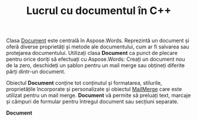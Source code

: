﻿---
title: Lucrul cu documentul în C++
second_title: Aspose.Words pentru C++
articleTitle: Lucrul cu documentul
linktitle: Lucrul cu documentul
type: docs
description: "Clasa `Document` oferă diverse proprietăți și metode ale documentului folosind C++. Utilizați clasa `Document` ca punct de plecare pentru orice doriți să efectuați Aspose.Words pentru C++. Obiectul `Document` poate fi salvat într-un fișier sau flux și, de asemenea, trimis la un browser."
weight: 40
url: /ro/cpp/working-with-document/
---

Clasa [Document](https://reference.aspose.com/words/cpp/aspose.words/document/) este centrală în Aspose.Words. Reprezintă un document și oferă diverse proprietăți și metode ale documentului, cum ar fi salvarea sau protejarea documentului. Utilizați clasa **Document** ca punct de plecare pentru orice doriți să efectuați cu Aspose.Words: Creați un document nou de la zero, deschideți un șablon pentru un mail merge sau obțineți diferite părți dintr-un document.

Obiectul **Document** conține tot conținutul și formatarea, stilurile, proprietățile încorporate și personalizate și obiectul [MailMerge](https://reference.aspose.com/words/cpp/aspose.words.mailmerging/mailmerge/) care este utilizat pentru un mail merge. **Document** vă permite să preluați text, marcaje și câmpuri de formular pentru întregul document sau secțiuni separate.

**Document**
